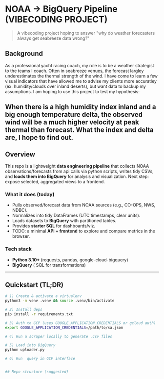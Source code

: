 # NOAA → BigQuery Pipeline (VIBECODING PROJECT)
> A vibecoding project hoping to answer "why do weather forecasters always get seabreeze data wrong?"

## Background

As a professional yacht racing coach, my role is to be a weather strategist to the teams I coach. Often in seabreeze venues, the forecast largley underestimates the thermal strength of the wind. I have come to learn a few visual indicators that have allowed me to advise my clients more accuratley (ex: humidity/clouds over inland deserts), but want data to backup my assumptions. I am hoping to use this project to test my hypothesis:
## When there is a high humidity index inland and a big enough temperature delta, the observed wind will be a much higher velocity at peak thermal than forecast. What the index and delta are, I hope to find out. 

## Overview

This repo is a lightweight **data engineering pipeline** that collects NOAA observations/forecasts from api calls via python scripts, writes tidy CSVs, and **loads them into BigQuery** for analysis and visualization. Next step: expose selected, aggregated views to a frontend.

### What it does (today)

* Pulls observed/forecast data from NOAA sources (e.g., CO-OPS, NWS, NDBC).
* Normalizes into tidy DataFrames (UTC timestamps, clear units).
* Loads datasets to **BigQuery** with partitioned tables.
* Provides **starter SQL** for dashboards/viz.
* TODO: a minimal **API + frontend** to explore and compare metrics in the browser.

### Tech stack

* **Python 3.10+** (requests, pandas, google-cloud-bigquery)
* **BigQuery** ( SQL for transformations)


---

## Quickstart (TL;DR)

```bash
# 1) Create & activate a virtualenv
python3 -m venv .venv && source .venv/bin/activate

# 2) Install deps
pip install -r requirements.txt

# 3) Auth to GCP (uses GOOGLE_APPLICATION_CREDENTIALS or gcloud auth)
export GOOGLE_APPLICATION_CREDENTIALS=/path/to/sa.json

# 4) Run a scraper locally to generate .csv files

# 5) Load into BigQuery
python uploader.py

# 6) Run  query in GCP interface


## Repo structure (suggested)


